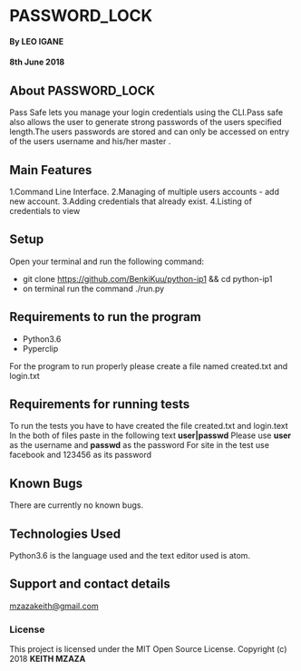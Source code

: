 # PASSWORD_LOCK

#### By LEO IGANE

#### 8th June 2018

## About PASSWORD_LOCK

Pass Safe lets you manage your login credentials using the CLI.Pass safe also allows the user to generate strong passwords of the users specified length.The users passwords are stored and can only be accessed on entry of the users username and his/her master .

## Main Features

1.Command Line Interface.
2.Managing of multiple users accounts - add new account.
3.Adding credentials that already exist.
4.Listing of credentials to view

## Setup

 Open your terminal and run the following command:

-   git clone <https://github.com/BenkiKuu/python-ip1> && cd python-ip1
-   on terminal run the command ./run.py


## Requirements to run the program

-   Python3.6
-   Pyperclip

For the program to run properly please create a file named created.txt and login.txt

## Requirements for running tests
To run the tests you have to have created the file created.txt and login.text
In the both of files paste in the following text **user|passwd**
Please use **user** as the username and **passwd** as the password
For site in the test use facebook and 123456 as its password

## Known Bugs

There are currently no known bugs.

## Technologies Used

Python3.6 is the language used and the text editor used is atom.

## Support and contact details

mzazakeith@gmail.com

### License

This project is licensed under the MIT Open Source License.
Copyright (c) 2018 **KEITH MZAZA**
